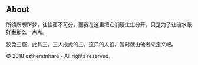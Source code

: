 ## About

所读所想所梦，往往密不可分，而我在这里把它们硬生生分开，只是为了让流水账好翻那么一点点。

狡兔三窟，此其三，三人成虎的三。这只的人设，暂时就由他者来定义吧。

© 2018 czthemtnhare - All rights reserved.
